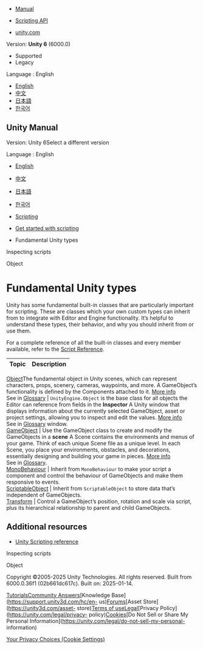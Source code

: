 [](https://docs.unity3d.com)

  * [Manual](../Manual/index.html)
  * [Scripting API](../ScriptReference/index.html)

  * [unity.com](https://unity.com/)

Version: **Unity 6** (6000.0)

  * Supported
  * Legacy

Language : English

  * [English](/Manual/fundamental-unity-types.html)
  * [中文](/cn/current/Manual/fundamental-unity-types.html)
  * [日本語](/ja/current/Manual/fundamental-unity-types.html)
  * [한국어](/kr/current/Manual/fundamental-unity-types.html)

[](https://docs.unity3d.com)

## Unity Manual

Version: Unity 6Select a different version

Language : English

  * [English](/Manual/fundamental-unity-types.html)
  * [中文](/cn/current/Manual/fundamental-unity-types.html)
  * [日本語](/ja/current/Manual/fundamental-unity-types.html)
  * [한국어](/kr/current/Manual/fundamental-unity-types.html)

  * [Scripting](scripting.html)
  * [Get started with scripting](scripting-get-started.html)
  * Fundamental Unity types

[](inspecting-scripts.html)

Inspecting scripts

[](class-Object.html)

Object

# Fundamental Unity types

Unity has some fundamental built-in classes that are particularly important
for scripting. These are classes which your own custom types can inherit from
to integrate with Editor and Engine functionality. It’s helpful to understand
these types, their behavior, and why you should inherit from or use them.

For a complete reference of all the built-in classes and every member
available, refer to the [Script Reference](../ScriptReference/index.html).

**Topic** | **Description**  
---|---  
[Object](class-Object.html)The fundamental object in Unity scenes, which can
represent characters, props, scenery, cameras, waypoints, and more. A
GameObject’s functionality is defined by the Components attached to it. [More
info](class-GameObject.html)  
See in [Glossary](Glossary.html#Object) |  `UnityEngine.Object` is the base class for all objects the Editor can reference from fields in the **Inspector** A Unity window that displays information about the currently selected GameObject, asset or project settings, allowing you to inspect and edit the values. [More info](UsingTheInspector.html)  
See in [Glossary](Glossary.html#Inspector) window.  
[GameObject](class-GameObject.html) | Use the GameObject class to create and modify the GameObjects in a **scene** A Scene contains the environments and menus of your game. Think of each unique Scene file as a unique level. In each Scene, you place your environments, obstacles, and decorations, essentially designing and building your game in pieces. [More info](CreatingScenes.html)  
See in [Glossary](Glossary.html#Scene).  
[MonoBehaviour](class-MonoBehaviour.html) | Inherit from `MonoBehaviour` to make your script a component and control the behaviour of GameObjects and make them responsive to events.  
[ScriptableObject](class-ScriptableObject.html) | Inherit from `ScriptableObject` to store data that’s independent of GameObjects.  
[Transform](scripting-transform.html) | Control a GameObject’s position, rotation and scale via script, plus its hierarchical relationship to parent and child GameObjects.  
  
## Additional resources

  * [Unity Scripting reference](../ScriptReference/index.html)

[](inspecting-scripts.html)

Inspecting scripts

[](class-Object.html)

Object

Copyright ©2005-2025 Unity Technologies. All rights reserved. Built from
6000.0.36f1 (02b661dc617c). Built on: 2025-01-14.

[Tutorials](https://learn.unity.com/)[Community
Answers](https://answers.unity3d.com)[Knowledge
Base](https://support.unity3d.com/hc/en-
us)[Forums](https://forum.unity3d.com)[Asset Store](https://unity3d.com/asset-
store)[Terms of
use](https://docs.unity3d.com/Manual/TermsOfUse.html)[Legal](https://unity.com/legal)[Privacy
Policy](https://unity.com/legal/privacy-
policy)[Cookies](https://unity.com/legal/cookie-policy)[Do Not Sell or Share
My Personal Information](https://unity.com/legal/do-not-sell-my-personal-
information)

[Your Privacy Choices (Cookie Settings)](javascript:void\(0\);)

